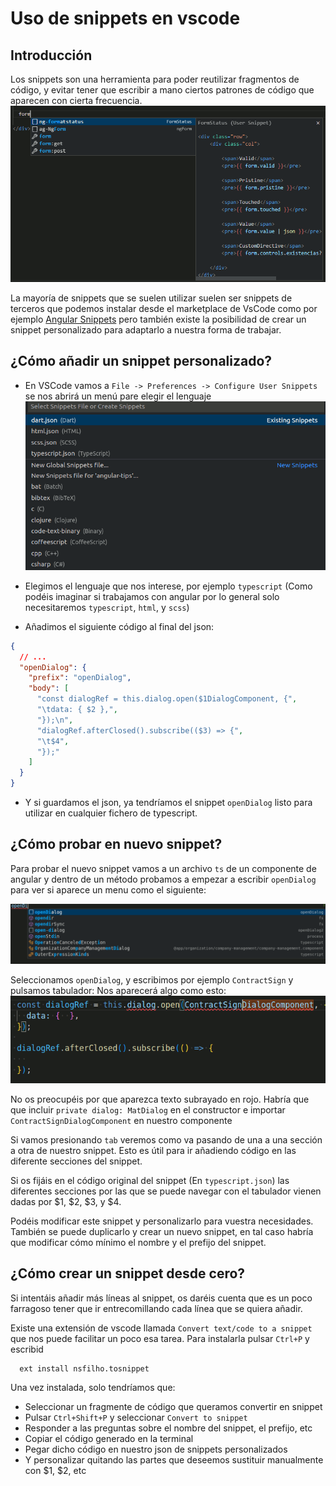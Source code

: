 # Uso de snippets en vscode

## Introducción

Los snippets son una herramienta para poder reutilizar fragmentos de código, y evitar tener que escribir a mano ciertos patrones de código que aparecen con cierta frecuencia.
![Snippet example](snippet-example.png)

La mayoría de snippets que se suelen utilizar suelen ser snippets de terceros que podemos instalar desde el marketplace de VsCode como por ejemplo [Angular Snippets](https://marketplace.visualstudio.com/items?itemName=johnpapa.Angular2) pero también existe la posibilidad de crear un snippet personalizado para adaptarlo a nuestra forma de trabajar.

## ¿Cómo añadir un snippet personalizado?

- En VSCode vamos a
  `File -> Preferences -> Configure User Snippets`
  se nos abrirá un menú pare elegir el lenguaje
  ![Select snippet language dropdown](select-snippet-language-dropdown.png)

- Elegimos el lenguaje que nos interese, por ejemplo `typescript` (Como podéis imaginar si trabajamos con angular por lo general solo necesitaremos `typescript`, `html`, y `scss`)

- Añadimos el siguiente código al final del json:

```json
{
  // ...
  "openDialog": {
    "prefix": "openDialog",
    "body": [
      "const dialogRef = this.dialog.open($1DialogComponent, {",
      "\tdata: { $2 },",
      "});\n",
      "dialogRef.afterClosed().subscribe(($3) => {",
      "\t$4",
      "});"
    ]
  }
}
```

- Y si guardamos el json, ya tendríamos el snippet `openDialog` listo para utilizar en cualquier fichero de typescript.

## ¿Cómo probar en nuevo snippet?

Para probar el nuevo snippet vamos a un archivo `ts` de un componente de angular y dentro de un método probamos a empezar a escribir `openDialog` para ver si aparece un menu como el siguiente:

![Snippet suggest](./snippet-suggest.png)

Seleccionamos `openDialog`, y escribimos por ejemplo `ContractSign` y pulsamos tabulador: Nos aparecerá algo como esto:
![](./snippet-result.png)

No os preocupéis por que aparezca texto subrayado en rojo. Habría que que incluir `private dialog: MatDialog` en el constructor e importar `ContractSignDialogComponent` en nuestro componente

Si vamos presionando `tab` veremos como va pasando de una a una sección a otra de nuestro snippet. Esto es útil para ir añadiendo código en las diferente secciones del snippet. 

Si os fijáis en el código original del snippet (En `typescript.json`) las diferentes secciones por las que se puede navegar con el tabulador vienen dadas por  $1, $2, $3, y $4.

Podéis modificar este snippet y personalizarlo para vuestra necesidades. También se puede duplicarlo y crear un nuevo snippet, en tal caso habría que modificar cómo mínimo el nombre y el prefijo del snippet.

## ¿Cómo crear un snippet desde cero?

Si intentáis añadir más líneas al snippet, os daréis cuenta que es un poco farragoso tener que ir entrecomillando cada línea que se quiera añadir.

Existe una extensión de vscode llamada `Convert text/code to a snippet` que nos puede facilitar un poco esa tarea. Para instalarla pulsar `Ctrl+P` y escribid 
```
  ext install nsfilho.tosnippet
```

Una vez instalada, solo tendríamos que:
- Seleccionar un fragmente de código que queramos convertir en snippet 
- Pulsar `Ctrl+Shift+P` y seleccionar `Convert to snippet`
- Responder a las preguntas sobre el nombre del snippet, el prefijo, etc
- Copiar el código generado en la terminal
- Pegar dicho código en nuestro json de snippets personalizados
- Y personalizar quitando las partes que deseemos sustituir manualmente con $1, $2, etc
